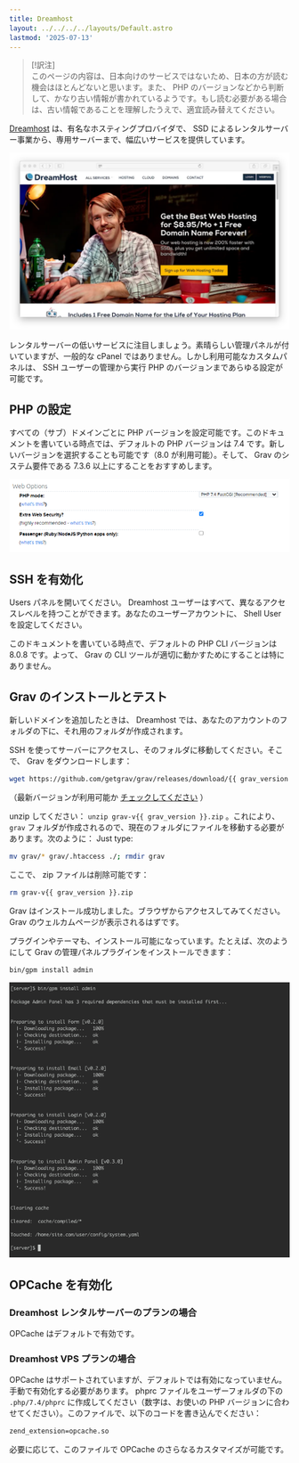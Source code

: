 ```yaml
---
title: Dreamhost
layout: ../../../../layouts/Default.astro
lastmod: '2025-07-13'
---
```


> [!訳注]  
> このページの内容は、日本向けのサービスではないため、日本の方が読む機会はほとんどないと思います。また、 PHP のバージョンなどから判断して、かなり古い情報が書かれているようです。もし読む必要がある場合は、古い情報であることを理解したうえで、適宜読み替えてください。

[Dreamhost](http://dreamhost.com) は、有名なホスティングプロバイダで、 SSD によるレンタルサーバー事業から、専用サーバーまで、幅広いサービスを提供しています。

![](dreamhost.webp)

レンタルサーバーの低いサービスに注目しましょう。素晴らしい管理パネルが付いていますが、一般的な cPanel ではありません。しかし利用可能なカスタムパネルは、 SSH ユーザーの管理から実行 PHP のバージョンまであらゆる設定が可能です。

<h2 id="configuring-php">PHP の設定</h2>

すべての（サブ）ドメインごとに PHP バージョンを設定可能です。このドキュメントを書いている時点では、デフォルトの PHP バージョンは 7.4 です。新しいバージョンを選択することも可能です（8.0 が利用可能）。そして、 Grav のシステム要件である 7.3.6 以上にすることをおすすめします。

![](php-version.png)

<h2 id="enabling-ssh">SSH を有効化</h2>

Users パネルを開いてください。 Dreamhost ユーザーはすべて、異なるアクセスレベルを持つことができます。あなたのユーザーアカウントに、 Shell User を設定してください。

このドキュメントを書いている時点で、デフォルトの PHP CLI バージョンは 8.0.8 です。よって、 Grav の CLI ツールが適切に動かすためにすることは特にありません。

<h2 id="install-and-test-grav">Grav のインストールとテスト</h2>

新しいドメインを追加したときは、 Dreamhost では、あなたのアカウントのフォルダの下に、それ用のフォルダが作成されます。

SSH を使ってサーバーにアクセスし、そのフォルダに移動してください。そこで、 Grav をダウンロードします：

```bash
wget https://github.com/getgrav/grav/releases/download/{{ grav_version }}/grav-v{{ grav_version}}.zip
```

（最新バージョンが利用可能か [チェックしてください](https://github.com/getgrav/grav/releases/) ）

unzip してください： `unzip grav-v{{ grav_version }}.zip` 。これにより、 `grav` フォルダが作成されるので、現在のフォルダにファイルを移動する必要があります。次のように：
Just type:

```bash
mv grav/* grav/.htaccess ./; rmdir grav
```

ここで、 zip ファイルは削除可能です：

```bash
rm grav-v{{ grav_version }}.zip
```

Grav はインストール成功しました。ブラウザからアクセスしてみてください。Grav のウェルカムページが表示されるはずです。

プラグインやテーマも、インストール可能になっています。たとえば、次のようにして Grav の管理パネルプラグインをインストールできます：

```bash
bin/gpm install admin
```

![](install-plugin.png)

<h2 id="enable-opcache">OPCache を有効化</h2>

<h3 id="on-dreamhost-shared-hosting-plans">Dreamhost レンタルサーバーのプランの場合</h3>

OPCache はデフォルトで有効です。

<h3 id="on-dreamhost-vps-plans">Dreamhost VPS プランの場合</h3>

OPCache はサポートされていますが、デフォルトでは有効になっていません。手動で有効化する必要があります。 phprc ファイルをユーザーフォルダの下の `.php/7.4/phprc` に作成してください（数字は、お使いの PHP バージョンに合わせてください）。このファイルで、以下のコードを書き込んでください：

```txt
zend_extension=opcache.so
```

必要に応じて、このファイルで OPCache のさらなるカスタマイズが可能です。

